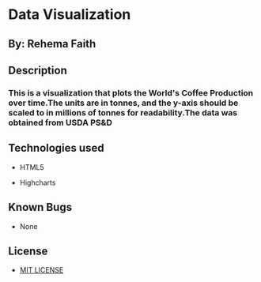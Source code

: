 # Data Visualization 

## By: Rehema Faith 

## Description 

### This is a visualization that plots the World's Coffee Production over time.The units are in tonnes, and the y-axis should be scaled to in millions of tonnes for readability.The data was obtained from USDA PS&D


## Technologies used

* HTML5

* Highcharts

## Known Bugs 

* None 

## License 

* [MIT LICENSE](LICENSE)
